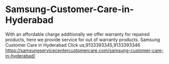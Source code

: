 # Samsung-Customer-Care-in-Hyderabad
With an affordable charge additionally we offer warranty for repaired products, here we provide service for out of warranty products. Samsung Customer Care in Hyderabad Click us;9133393345,9133393346  https://samsungservicecentercustomercare.com/samsung-customer-care-in-hyderabad/
